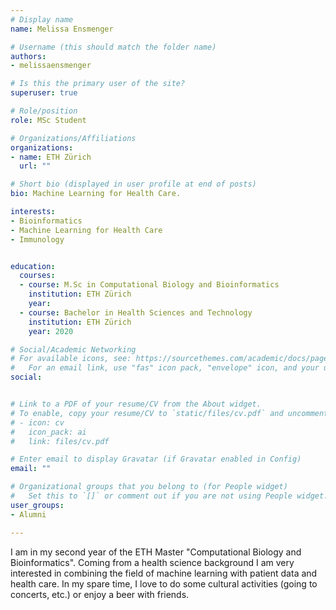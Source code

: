 ```yaml
---
# Display name
name: Melissa Ensmenger

# Username (this should match the folder name)
authors:
- melissaensmenger

# Is this the primary user of the site?
superuser: true

# Role/position
role: MSc Student

# Organizations/Affiliations
organizations:
- name: ETH Zürich
  url: ""

# Short bio (displayed in user profile at end of posts)
bio: Machine Learning for Health Care.

interests:
- Bioinformatics
- Machine Learning for Health Care
- Immunology


education:
  courses:
  - course: M.Sc in Computational Biology and Bioinformatics
    institution: ETH Zürich
    year: 
  - course: Bachelor in Health Sciences and Technology
    institution: ETH Zürich
    year: 2020

# Social/Academic Networking
# For available icons, see: https://sourcethemes.com/academic/docs/page-builder/#icons
#   For an email link, use "fas" icon pack, "envelope" icon, and your uzh email up to before the '@'.
social:


# Link to a PDF of your resume/CV from the About widget.
# To enable, copy your resume/CV to `static/files/cv.pdf` and uncomment the lines below.
# - icon: cv
#   icon_pack: ai
#   link: files/cv.pdf

# Enter email to display Gravatar (if Gravatar enabled in Config)
email: ""

# Organizational groups that you belong to (for People widget)
#   Set this to `[]` or comment out if you are not using People widget.
user_groups:
- Alumni

---
```


I am in my second year of the ETH Master "Computational Biology and Bioinformatics". Coming from a health science background I am very interested in combining the field of machine learning with patient data and 
health care. In my spare time, I love to do some cultural activities (going to concerts, etc.) or enjoy a beer with friends. 


